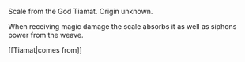 Scale from the God Tiamat. Origin unknown.

When receiving magic damage the scale absorbs it as well as siphons power from the weave.

[[Tiamat|comes from]]